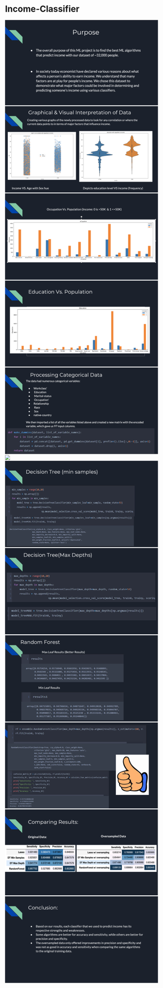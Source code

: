 # Income-Classifier

<img src="Images/Purpose.png">


<img src="Images/Graph1.png">


<img src="Images/Graph2.png">


<img src="Images/Graph3.png">


<img src="Images/ProcessCatData.png">


<img src="Images/LinReg/Lasso.png">


<img src="Images/DT_minsamples.png">


<img src="Images/DT_maxdepths.png">


<img src="Images/RF1.png">


<img src="Images/RF2.png">


<img src="Images/Results.png">


<img src="Images/Conclsion.png">
